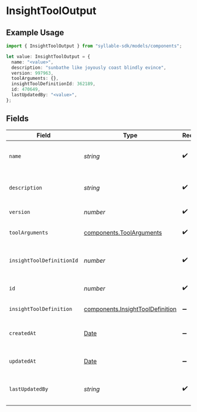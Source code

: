 # InsightToolOutput

## Example Usage

```typescript
import { InsightToolOutput } from "syllable-sdk/models/components";

let value: InsightToolOutput = {
  name: "<value>",
  description: "sunbathe like joyously coast blindly evince",
  version: 997963,
  toolArguments: {},
  insightToolDefinitionId: 362189,
  id: 470649,
  lastUpdatedBy: "<value>",
};
```

## Fields

| Field                                                                                         | Type                                                                                          | Required                                                                                      | Description                                                                                   |
| --------------------------------------------------------------------------------------------- | --------------------------------------------------------------------------------------------- | --------------------------------------------------------------------------------------------- | --------------------------------------------------------------------------------------------- |
| `name`                                                                                        | *string*                                                                                      | :heavy_check_mark:                                                                            | Human readable name of Insight Tool                                                           |
| `description`                                                                                 | *string*                                                                                      | :heavy_check_mark:                                                                            | Text description of Insight Tool                                                              |
| `version`                                                                                     | *number*                                                                                      | :heavy_check_mark:                                                                            | Version of Insight Tool                                                                       |
| `toolArguments`                                                                               | [components.ToolArguments](../../models/components/toolarguments.md)                          | :heavy_check_mark:                                                                            | Arguments for Insight Tool                                                                    |
| `insightToolDefinitionId`                                                                     | *number*                                                                                      | :heavy_check_mark:                                                                            | Unique ID for Insight Tool Definition                                                         |
| `id`                                                                                          | *number*                                                                                      | :heavy_check_mark:                                                                            | Unique ID for Insight Tool                                                                    |
| `insightToolDefinition`                                                                       | [components.InsightToolDefinition](../../models/components/insighttooldefinition.md)          | :heavy_minus_sign:                                                                            | Insight Tool Definition                                                                       |
| `createdAt`                                                                                   | [Date](https://developer.mozilla.org/en-US/docs/Web/JavaScript/Reference/Global_Objects/Date) | :heavy_minus_sign:                                                                            | Timestamp of Insight Tool creation                                                            |
| `updatedAt`                                                                                   | [Date](https://developer.mozilla.org/en-US/docs/Web/JavaScript/Reference/Global_Objects/Date) | :heavy_minus_sign:                                                                            | Timestamp of Insight Tool update                                                              |
| `lastUpdatedBy`                                                                               | *string*                                                                                      | :heavy_check_mark:                                                                            | User who last updated Insight Tool                                                            |